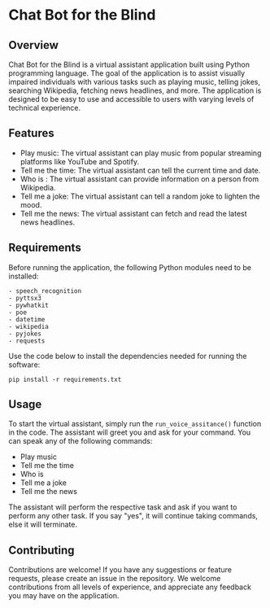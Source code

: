 # Chat Bot for the Blind

## Overview

Chat Bot for the Blind is a virtual assistant application built using Python programming language. The goal of the application is to assist visually impaired individuals with various tasks such as playing music, telling jokes, searching Wikipedia, fetching news headlines, and more. The application is designed to be easy to use and accessible to users with varying levels of technical experience.

## Features

- Play music: The virtual assistant can play music from popular streaming platforms like YouTube and Spotify.
- Tell me the time: The virtual assistant can tell the current time and date.
- Who is <person name>: The virtual assistant can provide information on a person from Wikipedia.
- Tell me a joke: The virtual assistant can tell a random joke to lighten the mood.
- Tell me the news: The virtual assistant can fetch and read the latest news headlines.

## Requirements

Before running the application, the following Python modules need to be installed:
```
- speech_recognition
- pyttsx3
- pywhatkit
- poe
- datetime
- wikipedia
- pyjokes
- requests
```

Use the code below to install the dependencies needed for running the software:
```
pip install -r requirements.txt
```

## Usage

To start the virtual assistant, simply run the `run_voice_assitance()` function in the code. The assistant will greet you and ask for your command. You can speak any of the following commands:

- Play music
- Tell me the time
- Who is <person name>
- Tell me a joke
- Tell me the news

The assistant will perform the respective task and ask if you want to perform any other task. If you say "yes", it will continue taking commands, else it will terminate.

## Contributing

Contributions are welcome! If you have any suggestions or feature requests, please create an issue in the repository. We welcome contributions from all levels of experience, and appreciate any feedback you may have on the application.
